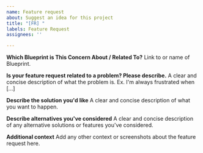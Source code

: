 ```yaml
---
name: Feature request
about: Suggest an idea for this project
title: "[FR] "
labels: Feature Request
assignees: ''

---
```

**Which Blueprint is This Concern About / Related To?**
Link to or name of Blueprint.

**Is your feature request related to a problem? Please describe.**
A clear and concise description of what the problem is. Ex. I'm always frustrated when [...]

**Describe the solution you'd like**
A clear and concise description of what you want to happen.

**Describe alternatives you've considered**
A clear and concise description of any alternative solutions or features you've considered.

**Additional context**
Add any other context or screenshots about the feature request here.
